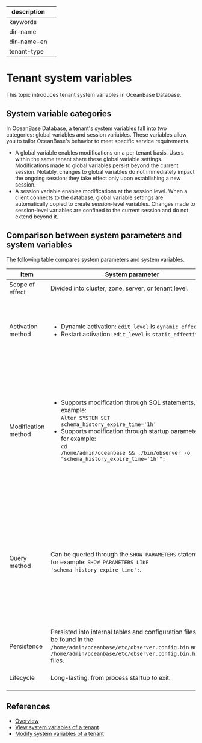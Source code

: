 |description||
|---|---|
|keywords||
|dir-name||
|dir-name-en||
|tenant-type||

# Tenant system variables

This topic introduces tenant system variables in OceanBase Database.

## System variable categories

In OceanBase Database, a tenant's system variables fall into two categories: global variables and session variables. These variables allow you to tailor OceanBase's behavior to meet specific service requirements.

* A global variable enables modifications on a per tenant basis. Users within the same tenant share these global variable settings. Modifications made to global variables persist beyond the current session. Notably, changes to global variables do not immediately impact the ongoing session; they take effect only upon establishing a new session.
* A session variable enables modifications at the session level. When a client connects to the database, global variable settings are automatically copied to create session-level variables. Changes made to session-level variables are confined to the current session and do not extend beyond it.

## Comparison between system parameters and system variables

The following table compares system parameters and system variables.

| Item | System parameter | System variable |
|---------|-----------|---------|
| Scope of effect | Divided into cluster, zone, server, or tenant level.  | Divided into global or session level within a tenant.  |
| Activation method | <ul><li> Dynamic activation: <code>edit_level</code> is <code>dynamic_effective</code>.</li><li> Restart activation: <code>edit_level</code> is <code>static_effective</code>.</li></ul> | <ul><li>Setting session-level variables is effective only for the current session, not for others. </li><li> Setting global-level variable is ineffective for the current session; a new session is required for the changes to take effect. </li></ul> |
| Modification method | <ul><li>Supports modification through SQL statements, for example: </br><code>Alter SYSTEM SET schema_history_expire_time='1h'</code></li><li>Supports modification through startup parameters, for example: </br><code>cd /home/admin/oceanbase && ./bin/observer -o "schema_history_expire_time='1h'";</code> </li></ul> | Only supports modification through SQL statements, for example:<ul><li>MySQL mode</br><code>SET ob_query_timeout = 20000000;</code></br><code>SET GLOBAL ob_query_timeout = 20000000;</code></br></li><li> Oracle mode</br><code>ALTER SESSION SET ob_query_timeout = 20000000;</code></br><code>ALTER SYSTEM SET ob_query_timeout = 20000000;</code></br> or </br><code>SET ob_query_timeout = 20000000;</code></br><code>SET GLOBAL ob_query_timeout = 20000000;</code></li></ul> |
| Query method | Can be queried through the `SHOW PARAMETERS` statement, for example: `SHOW PARAMETERS LIKE 'schema_history_expire_time';`. | Can be queried through the `SHOW [GLOBAL] VARIABLES` statement, for example:<ul><li>MySQL mode</br>`SHOW VARIABLES LIKE 'ob_query_timeout';`</br>`SHOW GLOBAL VARIABLES LIKE 'ob_query_timeout';`</br></li><li> Oracle mode</br>`SELECT * FROM SYS.TENANT_VIRTUAL_SESSION_VARIABLE WHERE VARIABLE_NAME = 'ob_query_timeout';`</br>`SELECT * FROM SYS.TENANT_VIRTUAL_GLOBAL_VARIABLE WHERE VARIABLE_NAME = 'ob_query_timeout';`</li></ul> |
| Persistence | Persisted into internal tables and configuration files; can be found in the <code>/home/admin/oceanbase/etc/observer.config.bin</code> and <code>/home/admin/oceanbase/etc/observer.config.bin.history</code> files.  | Only global-level variables are persisted; session-level variables are not.  |
| Lifecycle | Long-lasting, from process startup to exit.  | Short-lived, effective only after successful creation of the tenant's schema.  |

## References

* [Overview](../../700.reference/800.configuration-items-and-system-variables/000.configuration-items-and-system-variables-overview.md)
* [View system variables of a tenant](600.common-tenant-operations/600.view-system-variables-of-tenant.md)
* [Modify system variables of a tenant](600.common-tenant-operations/700.modify-system-variables-of-tenant.md)
